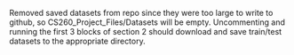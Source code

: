 Removed saved datasets from repo since they were too large to write to github, so CS260_Project_Files/Datasets will be empty. Uncommenting and running the first 3 blocks of section 2 should download and save train/test datasets to the appropriate directory. 

